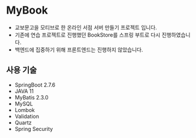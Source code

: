 # MyBook
- 교보문고을 모티브로 한 온라인 서점 서버 만들기 프로젝트 입니다.
- 기존에 연습 프로젝트로 진행했던 BookStore를 스프링 부트로 다시 진행하였습니다.
- 백엔드에 집중하기 위해 프론트엔드는 진행하지 않았습니다.

## 사용 기술
- SpringBoot 2.7.6
- JAVA 11
- MyBatis 2.3.0
- MySQL
- Lombok
- Validation
- Quartz
- Spring Security
